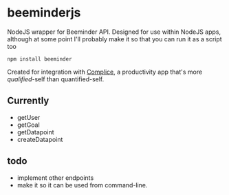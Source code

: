# beeminderjs
NodeJS wrapper for Beeminder API. Designed for use within NodeJS apps, although at some point I'll probably make it so that you can run it as a script too

    npm install beeminder

Created for integration with [Complice](https://complice.co), a productivity app that's more *qualified*-self than quantified-self.

## Currently

- getUser
- getGoal
- getDatapoint
- createDatapoint

## todo

- implement other endpoints
- make it so it can be used from command-line.
